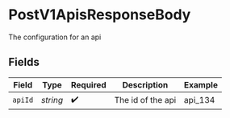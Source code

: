 # PostV1ApisResponseBody

The configuration for an api


## Fields

| Field              | Type               | Required           | Description        | Example            |
| ------------------ | ------------------ | ------------------ | ------------------ | ------------------ |
| `apiId`            | *string*           | :heavy_check_mark: | The id of the api  | api_134            |